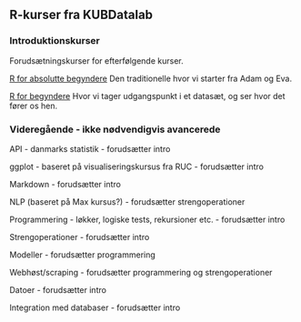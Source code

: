 ## R-kurser fra KUBDatalab



### Introduktionskurser
Forudsætningskurser for efterfølgende kurser.


[R for absolutte begyndere](https://jekyllrb.com/) Den traditionelle hvor vi starter fra Adam og Eva.

[R for begyndere](https://jekyllrb.com/) Hvor vi tager udgangspunkt i et datasæt, og ser hvor det fører os hen.

### Videregående - ikke nødvendigvis avancerede

API - danmarks statistik - forudsætter intro

ggplot - baseret på visualiseringskursus fra RUC - forudsætter intro

Markdown - forudsætter intro

NLP (baseret på Max kursus?) - forudsætter strengoperationer

Programmering - løkker, logiske tests, rekursioner etc. - forudsætter intro
 
Strengoperationer - forudsætter intro

Modeller - forudsætter programmering

Webhøst/scraping - forudsætter programmering og strengoperationer

Datoer - forudsætter intro

Integration med databaser - forudsætter intro



